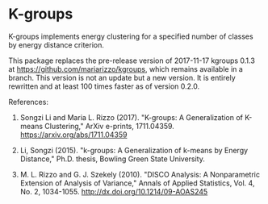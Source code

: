 # K-groups

K-groups implements energy clustering for a specified number of classes by energy distance criterion. 

This package replaces the pre-release version of 2017-11-17 kgroups 0.1.3 at https://github.com/mariarizzo/kgroups, which remains available in a branch. This version is not an update but a new version. It is entirely rewritten and at least 100 times faster as of version 0.2.0. 

References:

1. Songzi Li and Maria L. Rizzo (2017).
"K-groups: A Generalization of K-means Clustering," ArXiv e-prints, 1711.04359.
https://arxiv.org/abs/1711.04359

2. Li, Songzi (2015).
"k-groups: A Generalization of k-means by Energy Distance,"
Ph.D. thesis, Bowling Green State University.

3. M. L. Rizzo and G. J. Szekely (2010).
"DISCO Analysis: A Nonparametric Extension of
Analysis of Variance," Annals of Applied Statistics,
Vol. 4, No. 2, 1034-1055.
http://dx.doi.org/10.1214/09-AOAS245
